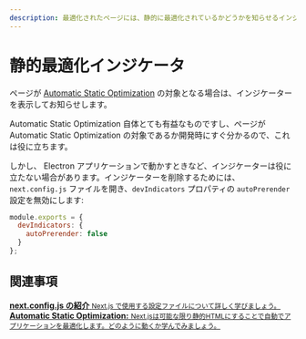 ```yaml
---
description: 最適化されたページには、静的に最適化されているかどうかを知らせるインジケーターが含まれています。また、こちらでオプトアウトすることができます。
---
```


# 静的最適化インジケータ

ページが [Automatic Static Optimization](/docs/advanced-features/automatic-static-optimization.md) の対象となる場合は、インジケーターを表示してお知らせします。

Automatic Static Optimization 自体とても有益なものですし、ページが Automatic Static Optimization の対象であるか開発時にすぐ分かるので、これは役に立ちます。

しかし、 Electron アプリケーションで動かすときなど、インジケーターは役に立たない場合があります。インジケーターを削除するためには、`next.config.js` ファイルを開き、`devIndicators` プロパティの `autoPrerender` 設定を無効にします:

```js
module.exports = {
  devIndicators: {
    autoPrerender: false
  }
};
```

## 関連事項

<div class="card">
  <a href="/docs/api-reference/next.config.js/introduction.md">
    <b>next.config.js の紹介</b>
    <small>Next.js で使用する設定ファイルについて詳しく学びましょう。</small>
  </a>
</div>
<div class="card">
  <a href="/docs/advanced-features/automatic-static-optimization.md">
    <b>Automatic Static Optimization:</b>
    <small>Next.jsは可能な限り静的HTMLにすることで自動でアプリケーションを最適化します。どのように動くか学んでみましょう。</small>
  </a>
</div>
